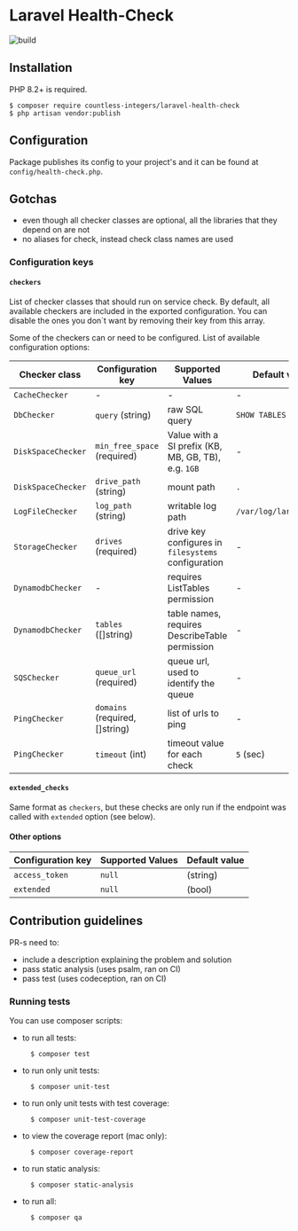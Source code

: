 # Laravel Health-Check

![build](https://github.com/countless-integers/laravel-health-check/actions/workflows/php.yml/badge.svg)

## Installation

PHP 8.2+ is required.

    $ composer require countless-integers/laravel-health-check
    $ php artisan vendor:publish
    
## Configuration 

Package publishes its config to your project's and it can be found at `config/health-check.php`.
    
## Gotchas

* even though all checker classes are optional, all the libraries that they depend on are not
* no aliases for check, instead check class names are used

### Configuration keys

#### `checkers`

List of checker classes that should run on service check. By default, all available checkers are included in the exported configuration. You can disable the ones you don`t want by removing their key from this array.

Some of the checkers can or need to be configured. List of available configuration options:

Checker class       | Configuration key           | Supported Values | Default value
--------------------| ----------------------------| ---------------- | -------------
`CacheChecker`      | -                           | - | -
`DbChecker`         | `query` (string)            | raw SQL query | `SHOW TABLES`
`DiskSpaceChecker`  | `min_free_space` (required) | Value with a SI prefix (KB, MB, GB, TB), e.g. `1GB` | -
`DiskSpaceChecker`  | `drive_path` (string)       | mount path | `.`
`LogFileChecker`    | `log_path` (string)         | writable log path | `/var/log/laravel.log`
`StorageChecker`    | `drives` (required)         | drive key configures in `filesystems` configuration | -
`DynamodbChecker`   | -                           | requires ListTables permission | -
`DynamodbChecker`   | `tables` ([]string)         | table names, requires DescribeTable permission | -
`SQSChecker`        | `queue_url` (required)      | queue url, used to identify the queue | -
`PingChecker`       | `domains` (required, []string) | list of urls to ping | -
`PingChecker`       | `timeout` (int)             | timeout value for each check | `5` (sec)

#### `extended_checks`

Same format as `checkers`, but these checks are only run if the endpoint was called with `extended` option (see below).

#### Other options

Configuration key | Supported Values | Default value
------------------| ---------------- | -------------
`access_token`    | `null`|(string)  | null 
`extended`        | `null`|(bool)    | null 

## Contribution guidelines

PR-s need to:

* include a description explaining the problem and solution
* pass static analysis (uses psalm, ran on CI)
* pass test (uses codeception, ran on CI)

### Running tests

You can use composer scripts:

* to run all tests:

        $ composer test
        
* to run only unit tests:

        $ composer unit-test
        
* to run only unit tests with test coverage:

        $ composer unit-test-coverage
        
* to view the coverage report (mac only):

        $ composer coverage-report
        
* to run static analysis:

        $ composer static-analysis
        
* to run all:

        $ composer qa
